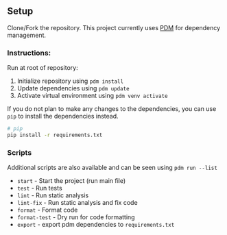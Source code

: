 ## Setup

Clone/Fork the repository. This project currently uses [PDM](https://pdm-project.org/en/latest/) for dependency management. 

### Instructions:
Run at root of repository:
1. Initialize repository using `pdm install`
2. Update dependencies using `pdm update`
3. Activate virtual environment using `pdm venv activate`

If you do not plan to make any changes to the dependencies, you can use `pip` to install the dependencies instead.
```bash
# pip
pip install -r requirements.txt
```



### Scripts

Additional scripts are also available and can be seen using `pdm run --list`

- `start` - Start the project (run main file)
- `test` - Run tests
- `lint` - Run static analysis
- `lint-fix` - Run static analysis and fix code
- `format` - Format code
- `format-test` - Dry run for code formatting
- `export` - export pdm dependencies to ```requirements.txt```







